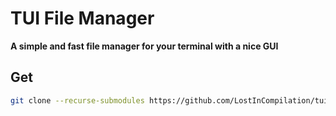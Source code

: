 # TUI File Manager

**A simple and fast file manager for your terminal with a nice GUI**

## Get
```sh
git clone --recurse-submodules https://github.com/LostInCompilation/tui-file-manager
```
